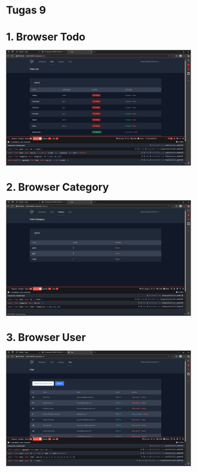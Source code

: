 # Tugas 9

# 1. Browser Todo
![alt text](screenshot/tugas9/1.png)
# 2. Browser Category
![alt text](screenshot/tugas9/2.png)
# 3. Browser User
![alt text](screenshot/tugas9/3.png)